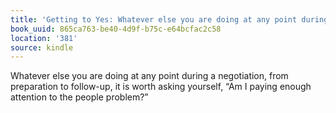 ```yaml
---
title: 'Getting to Yes: Whatever else you are doing at any point during a negotiatio…'
book_uuid: 865ca763-be40-4d9f-b75c-e64bcfac2c58
location: '381'
source: kindle
---
```


Whatever else you are doing at any point during a negotiation, from preparation to follow-up, it is worth asking yourself, “Am I paying enough attention to the people problem?”